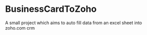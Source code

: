 # BusinessCardToZoho
A small project which aims to auto fill data from an excel sheet into zoho.com crm
